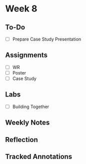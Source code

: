 
# Week 8

## To-Do
- [ ] Prepare Case Study Presentation

## Assignments
- [ ] WR
- [ ] Poster
- [ ] Case Study

## Labs
- [ ] Building Together

## Weekly Notes

## Reflection

## Tracked Annotations
